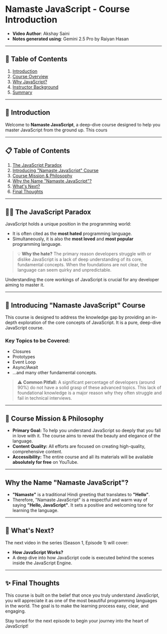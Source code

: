 #  Namaste JavaScript - Course Introduction

*   **Video Author**: Akshay Saini  
*   **Notes generated using**: Gemini 2.5 Pro by Raiyan Hasan


---

## 📑 Table of Contents

1. [Introduction](#introduction)
2. [Course Overview](#course-overview)
3. [Why JavaScript?](#why-javascript)
4. [Instructor Background](#instructor-background)
5. [Summary](#summary)

---

## 🧭 Introduction

Welcome to **Namaste JavaScript**, a deep-dive course designed to help you master JavaScript from the ground up. This cours

---

## 📋 Table of Contents

1.  [The JavaScript Paradox](#-the-javascript-paradox)
2.  [Introducing "Namaste JavaScript" Course](#-introducing-namaste-javascript-course)
3.  [Course Mission & Philosophy](#-course-mission--philosophy)
4.  [Why the Name "Namaste JavaScript"?](#-why-the-name-namaste-javascript)
5.  [What's Next?](#-whats-next)
6.  [Final Thoughts](#-final-thoughts)

---

## 🤷‍♂️ The JavaScript Paradox

JavaScript holds a unique position in the programming world:
*   It is often cited as the **most hated** programming language.
*   Simultaneously, it is also the **most loved** and **most popular** programming language.

> 💡 **Why the hate?**
> The primary reason developers struggle with or dislike JavaScript is a lack of deep understanding of its core, fundamental concepts. When the foundations are not clear, the language can seem quirky and unpredictable.

Understanding the core workings of JavaScript is crucial for any developer aiming to master it.

---

## 🚀 Introducing "Namaste JavaScript" Course

This course is designed to address the knowledge gap by providing an in-depth exploration of the core concepts of JavaScript. It is a pure, deep-dive JavaScript course.

### Key Topics to be Covered:
*   Closures
*   Prototypes
*   Event Loop
*   Async/Await
*   ...and many other fundamental concepts.

> ⚠️ **Common Pitfall:**
> A significant percentage of developers (around 90%) do not have a solid grasp of these advanced topics. This lack of foundational knowledge is a major reason why they often struggle and fail in technical interviews.

---

## 🎯 Course Mission & Philosophy

*   **Primary Goal:** To help you understand JavaScript so deeply that you fall in love with it. The course aims to reveal the beauty and elegance of the language.
*   **Content Quality:** All efforts are focused on creating high-quality, comprehensive content.
*   **Accessibility:** The entire course and all its materials will be available **absolutely for free** on YouTube.

---

##  Why the Name "Namaste JavaScript"?

*   **"Namaste"** is a traditional Hindi greeting that translates to **"Hello"**.
*   Therefore, "Namaste JavaScript" is a respectful and warm way of saying **"Hello, JavaScript"**. It sets a positive and welcoming tone for learning the language.

---

## 🔮 What's Next?

The next video in the series (Season 1, Episode 1) will cover:
*   **How JavaScript Works?**
*   A deep dive into how JavaScript code is executed behind the scenes inside the JavaScript Engine.

---

## ✨ Final Thoughts

This course is built on the belief that once you truly understand JavaScript, you will appreciate it as one of the most beautiful programming languages in the world. The goal is to make the learning process easy, clear, and engaging.

Stay tuned for the next episode to begin your journey into the heart of JavaScript!